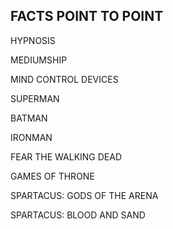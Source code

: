 ## FACTS POINT TO POINT

HYPNOSIS

MEDIUMSHIP

MIND CONTROL DEVICES

SUPERMAN

BATMAN

IRONMAN

FEAR THE WALKING DEAD

GAMES OF THRONE

SPARTACUS: GODS OF THE ARENA

SPARTACUS: BLOOD AND SAND
